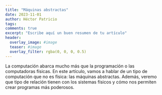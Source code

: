 ```yaml
---
title: "Máquinas abstractas"
date: 2023-11-01
author: Héctor Patricio
tags:
comments: true
excerpt: "Escribe aquí un buen resumen de tu artículo"
header:
  overlay_image: #image
  teaser: #image
  overlay_filter: rgba(0, 0, 0, 0.5)
---
```


La computación abarca mucho más que la programación o las computadoras físicas.
En este artículo, vamos a hablar de un tipo de computación que no es física: las máquinas abstractas.
Además, veremo que tipo de relación tienen con los sistemas físicos y 
cómo nos permiten crear programas más poderosos.
